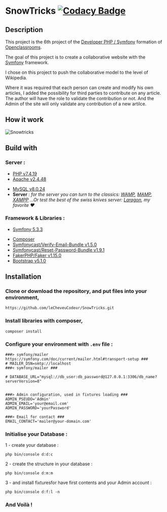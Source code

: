 # SnowTricks [![Codacy Badge](https://app.codacy.com/project/badge/Grade/b8ee7bd11b874407851ae3f54c2d712b)](https://www.codacy.com/gh/leCheveuCodeur/SnowTricks/dashboard?utm_source=github.com&utm_medium=referral&utm_content=leCheveuCodeur/SnowTricks&utm_campaign=Badge_Grade)

## Description

This project is the 6th project of the [Developer PHP / Symfony](https://openclassrooms.com/fr/paths/59-developpeur-dapplication-php-symfony) formation of [Openclassrooms](https://openclassrooms.com/).

The goal of this project is to create a collaborative website with the [Symfony](https://symfony.com/https://) framework.

I chose on this project to push the collaborative model to the level of Wikipedia.

Where it was required that each person can create and modify his own articles, I added the possibility for third parties to contribute on any article.
The author will have the role to validate the contribution or not.
And the Admin of the site will only validate any contribution of a new artilce.

## How it work

![Snowtricks](SnowTricks.gif)

## Build with

### Server :

- [PHP v7.4.19](https://www.php.net/releases/index.php)
- [Apache v2.4.48](https://www.apachelounge.com/download/VC15/)

* [MySQL v8.0.24](https://downloads.mysql.com/archives/installer/)
* **Server** : *for the server you can turn to the classics: [WAMP](https://www.wampserver.com/), [MAMP](https://www.mamp.info/en/downloads/), [XAMPP](https://www.apachefriends.org/fr/index.html) ...Or test the best of the swiss knives server: [Laragon](https://laragon.org/), my favorite ❤️*

### Framework & Libraries :

- [Symfony 5.3.3](https://symfony.com/https://)

* [Composer](https://getcomposer.org/download/)
* [Symfonycast/Verify-Email-Bundle v1.5.0](https://packagist.org/packages/symfonycasts/verify-email-bundle)
* [Symfonycast/Reset-Password-Bundle v1.9.1](https://packagist.org/packages/symfonycasts/reset-password-bundle)
* [FakerPHP/Faker v1.15.0](https://packagist.org/packages/fakerphp/faker)
* [Bootstrap v5.1.0](https://getbootstrap.com/)

## Installation

### **Clone or download the repository**, and put files into your environment,

```
https://github.com/leCheveuCodeur/SnowTricks.git
```

### Install libraries with **composer**,

```
composer install
```

### Configure your environment with `.env` file :

```
###> symfony/mailer https://symfony.com/doc/current/mailer.html#transport-setup ###
# MAILER_DSN=smtp://localhost
###< symfony/mailer ###

# DATABASE_URL="mysql://db_user:db_password@127.0.0.1:3306/db_name?serverVersion=8"


###> Admin configuration, used in fixtures loading ###
ADMIN_PSEUDO='Admin'
ADMIN_EMAIL='your@email.com'
ADMIN_PASSWORD='yourPassword'

###> Email for contact ###
EMAIL_CONTACT='mailer@your-domain.com'
```

### Initialise your Database :

1 - create your database :

````
php bin/console d:d:c
````

2 - create the structure in your database :

```
php bin/console d:m:m
```

3 - and install fixturesfor have first contents and your Admin account :

```
php bin/console d:f:l -n
```

### And Voilà !
